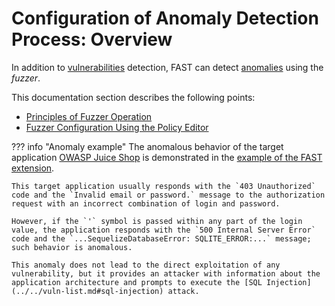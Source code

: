 [doc-fuzzer-internals]:         fuzzer-internals.md
[doc-fuzzer-configuration]:     fuzzer-configuration.md              

[gl-vuln]:                      ../../terms-glossary.md#vulnerability
[gl-anomaly]:                   ../../terms-glossary.md#anomaly

# Configuration of Anomaly Detection Process: Overview

In addition to [vulnerabilities][gl-vuln] detection, FAST can detect [anomalies][gl-anomaly] using the *fuzzer*.

This documentation section describes the following points:

* [Principles of Fuzzer Operation][doc-fuzzer-internals]
* [Fuzzer Configuration Using the Policy Editor][doc-fuzzer-configuration]

??? info "Anomaly example"
    The anomalous behavior of the target application [OWASP Juice Shop](https://www.owasp.org/www-project-juice-shop/) is demonstrated in the [example of the FAST extension](../../dsl/extensions-examples/mod-extension.md).

    This target application usually responds with the `403 Unauthorized` code and the `Invalid email or password.` message to the authorization request with an incorrect combination of login and password.

    However, if the `'` symbol is passed within any part of the login value, the application responds with the `500 Internal Server Error` code and the `...SequelizeDatabaseError: SQLITE_ERROR:...` message; such behavior is anomalous.

    This anomaly does not lead to the direct exploitation of any vulnerability, but it provides an attacker with information about the application architecture and prompts to execute the [SQL Injection](../../vuln-list.md#sql-injection) attack.
